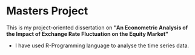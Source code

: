 # Masters Project
This is my project-oriented dissertation on **"An Econometric Analysis of the Impact of Exchange Rate Fluctuation on the Equity Market"**
- I have used R-Programming language to analyse the time series data. 
